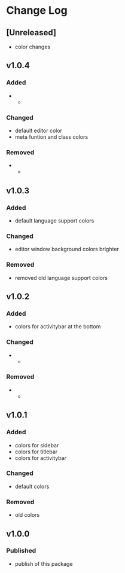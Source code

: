 # Change Log

## [Unreleased]
- color changes

## v1.0.4
### Added
- -
### Changed
- default editor color 
- meta funtion and class colors
### Removed
- -

## v1.0.3
### Added
- default language support colors

### Changed
- editor window background colors brighter

### Removed
- removed old language support colors

## v1.0.2
### Added
- colors for activitybar at the bottom
### Changed
- -
### Removed
- -

## v1.0.1
### Added
- colors for sidebar
- colors for titlebar
- colors for activitybar
### Changed
- default colors
### Removed
- old colors

## v1.0.0
### Published
- publish of this package
